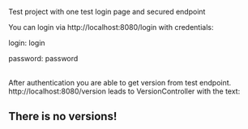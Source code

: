 Test project with one test login page and secured endpoint

You can login via
http://localhost:8080/login
with credentials:
<p>login: login</p>
<p>password: password</p>

<br/>
After authentication you are able to get version from test endpoint.
http://localhost:8080/version leads to VersionController with the text:
<h2>There is no versions!</h2>